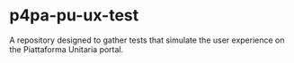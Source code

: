 # p4pa-pu-ux-test
A repository designed to gather tests that simulate the user experience on the Piattaforma Unitaria portal.
